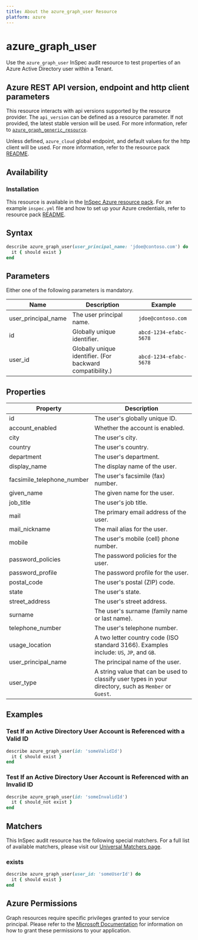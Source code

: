 ```yaml
---
title: About the azure_graph_user Resource
platform: azure
---
```


# azure_graph_user

Use the `azure_graph_user` InSpec audit resource to test properties of an Azure Active Directory user within a Tenant.

## Azure REST API version, endpoint and http client parameters

This resource interacts with api versions supported by the resource provider.
The `api_version` can be defined as a resource parameter.
If not provided, the latest stable version will be used.
For more information, refer to [`azure_graph_generic_resource`](azure_graph_generic_resource.md).

Unless defined, `azure_cloud` global endpoint, and default values for the http client will be used.
For more information, refer to the resource pack [README](../../README.md). 

## Availability

### Installation

This resource is available in the [InSpec Azure resource pack](https://github.com/inspec/inspec-azure). 
For an example `inspec.yml` file and how to set up your Azure credentials, refer to resource pack [README](../../README.md#Service-Principal).

## Syntax
```ruby
describe azure_graph_user(user_principal_name: 'jdoe@contoso.com') do
  it { should exist }
end
```
## Parameters

Either one of the following parameters is mandatory.

| Name               | Description | Example |
|--------------------|-------------|---------|
| user_principal_name | The user principal name. | `jdoe@contoso.com` |
| id                  | Globally unique identifier. | `abcd-1234-efabc-5678` |
| user_id             | Globally unique identifier. (For backward compatibility.) | `abcd-1234-efabc-5678` |  

## Properties

| Property                      | Description |
|-------------------------------|-------------|
| id                            | The user's globally unique ID. |
| account_enabled               | Whether the account is enabled. |
| city                          | The user's city. |
| country                       | The user's country. |
| department                    | The user's department. |
| display_name                  | The display name of the user. |
| facsimile_telephone_number    | The user's facsimile (fax) number. |
| given_name                    | The given name for the user. |
| job_title                     | The user's job title. |      
| mail                          | The primary email address of the user. |
| mail_nickname                 | The mail alias for the user. |
| mobile                        | The user's mobile (cell) phone number. |
| password_policies             | The password policies for the user. |
| password_profile              | The password profile for the user. |
| postal_code                   | The user's postal (ZIP) code. |
| state                         | The user's state. |
| street_address                | The user's street address. |
| surname                       | The user's surname (family name or last name). |
| telephone_number              | The user's telephone number. |
| usage_location                | A two letter country code (ISO standard 3166). Examples include: `US`, `JP`, and `GB`. |
| user_principal_name           | The principal name of the user. |
| user_type                     | A string value that can be used to classify user types in your directory, such as `Member` or `Guest`. |

## Examples

### Test If an Active Directory User Account is Referenced with a Valid ID
```ruby
describe azure_graph_user(id: 'someValidId')
  it { should exist }
end
```
### Test If an Active Directory User Account is Referenced with an Invalid ID
```ruby
describe azure_graph_user(id: 'someInvalidId')
  it { should_not exist }
end
```
## Matchers

This InSpec audit resource has the following special matchers. For a full list of available matchers, please visit our [Universal Matchers page](https://www.inspec.io/docs/reference/matchers/).

### exists
```ruby
describe azure_graph_user(user_id: 'someUserId') do
  it { should exist }
end
```
## Azure Permissions

Graph resources require specific privileges granted to your service principal.
Please refer to the [Microsoft Documentation](https://docs.microsoft.com/en-us/azure/active-directory/develop/active-directory-integrating-applications#updating-an-application) for information on how to grant these permissions to your application.
